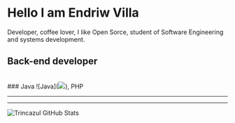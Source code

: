 
# Hello I am Endriw Villa <br>
Developer, coffee lover, I like Open Sorce, student of Software Engineering and systems development.<br>

## Back-end developer
<br>
### Java ![Java](<img src="https://img.icons8.com/color/48/000000/java-coffee-cup-logo.png"/>), PHP

<hr>

<hr>

![Trincazul GitHub Stats](https://github-readme-stats.vercel.app/api?username=trincazul&show_icons=true)
